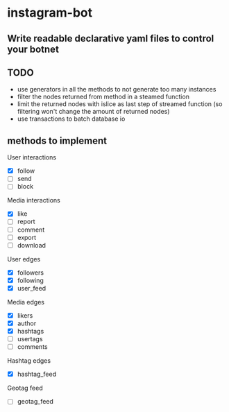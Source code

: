 # instagram-bot
Write readable declarative yaml files to control your botnet
---

## TODO

- use generators in all the methods to not generate too many instances
- filter the nodes returned from method in a steamed function
- limit the returned nodes with islice as last step of streamed function (so filtering won't change the amount of returned nodes)
- use transactions to batch database io


## methods to implement

User interactions
- [X] follow
- [ ] send
- [ ] block

Media interactions
- [X] like 
- [ ] report
- [ ] comment
- [ ] export
- [ ] download

User edges
- [X] followers
- [X] following
- [X] user_feed

Media edges
- [X] likers
- [X] author
- [X] hashtags
- [ ] usertags
- [ ] comments

Hashtag edges
- [X] hashtag_feed

Geotag feed
- [ ] geotag_feed
